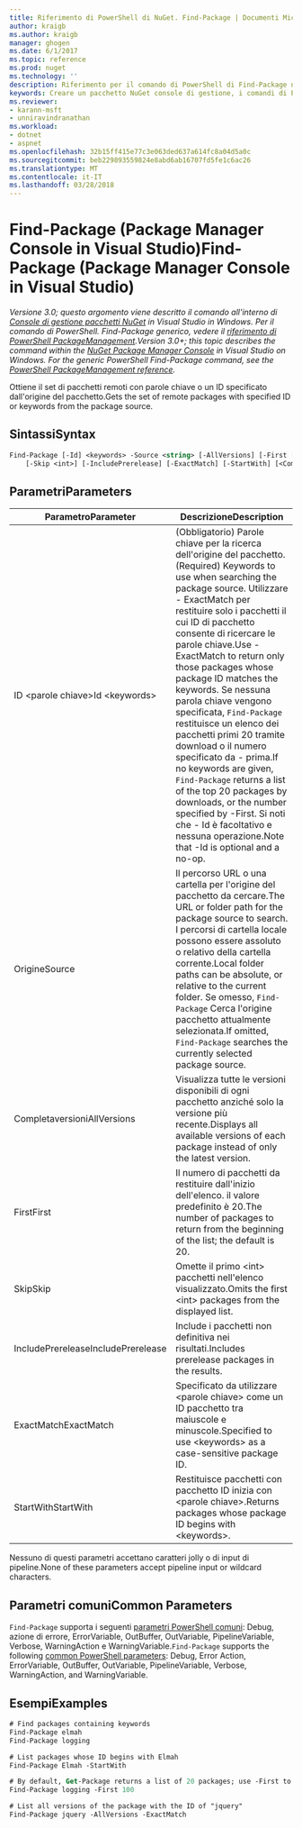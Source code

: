 ```yaml
---
title: Riferimento di PowerShell di NuGet. Find-Package | Documenti Microsoft
author: kraigb
ms.author: kraigb
manager: ghogen
ms.date: 6/1/2017
ms.topic: reference
ms.prod: nuget
ms.technology: ''
description: Riferimento per il comando di PowerShell di Find-Package nella Console di gestione pacchetti NuGet in Visual Studio.
keywords: Creare un pacchetto NuGet console di gestione, i comandi di Powershell di NuGet, riferimento di Powershell di NuGet, Find-Package
ms.reviewer:
- karann-msft
- unniravindranathan
ms.workload:
- dotnet
- aspnet
ms.openlocfilehash: 32b15ff415e77c3e063ded637a614fc8a04d5a0c
ms.sourcegitcommit: beb229893559824e8abd6ab16707fd5fe1c6ac26
ms.translationtype: MT
ms.contentlocale: it-IT
ms.lasthandoff: 03/28/2018
---
```

# <a name="find-package-package-manager-console-in-visual-studio"></a><span data-ttu-id="8ef0b-104">Find-Package (Package Manager Console in Visual Studio)</span><span class="sxs-lookup"><span data-stu-id="8ef0b-104">Find-Package (Package Manager Console in Visual Studio)</span></span>

<span data-ttu-id="8ef0b-105">*Versione 3.0; questo argomento viene descritto il comando all'interno di [Console di gestione pacchetti NuGet](package-manager-console.md) in Visual Studio in Windows. Per il comando di PowerShell. Find-Package generico, vedere il [riferimento di PowerShell PackageManagement](/powershell/module/packagemanagement/?view=powershell-6).*</span><span class="sxs-lookup"><span data-stu-id="8ef0b-105">*Version 3.0+; this topic describes the command within the [NuGet Package Manager Console](package-manager-console.md) in Visual Studio on Windows. For the generic PowerShell Find-Package command, see the [PowerShell PackageManagement reference](/powershell/module/packagemanagement/?view=powershell-6).*</span></span>

<span data-ttu-id="8ef0b-106">Ottiene il set di pacchetti remoti con parole chiave o un ID specificato dall'origine del pacchetto.</span><span class="sxs-lookup"><span data-stu-id="8ef0b-106">Gets the set of remote packages with specified ID or keywords from the package source.</span></span>

## <a name="syntax"></a><span data-ttu-id="8ef0b-107">Sintassi</span><span class="sxs-lookup"><span data-stu-id="8ef0b-107">Syntax</span></span>

```ps
Find-Package [-Id] <keywords> -Source <string> [-AllVersions] [-First [<int>]]
    [-Skip <int>] [-IncludePrerelease] [-ExactMatch] [-StartWith] [<CommonParameters>]
```

## <a name="parameters"></a><span data-ttu-id="8ef0b-108">Parametri</span><span class="sxs-lookup"><span data-stu-id="8ef0b-108">Parameters</span></span>

| <span data-ttu-id="8ef0b-109">Parametro</span><span class="sxs-lookup"><span data-stu-id="8ef0b-109">Parameter</span></span> | <span data-ttu-id="8ef0b-110">Descrizione</span><span class="sxs-lookup"><span data-stu-id="8ef0b-110">Description</span></span> |
| --- | --- |
| <span data-ttu-id="8ef0b-111">ID &lt;parole chiave&gt;</span><span class="sxs-lookup"><span data-stu-id="8ef0b-111">Id &lt;keywords&gt;</span></span> | <span data-ttu-id="8ef0b-112">(Obbligatorio) Parole chiave per la ricerca dell'origine del pacchetto.</span><span class="sxs-lookup"><span data-stu-id="8ef0b-112">(Required) Keywords to use when searching the package source.</span></span> <span data-ttu-id="8ef0b-113">Utilizzare - ExactMatch per restituire solo i pacchetti il cui ID di pacchetto consente di ricercare le parole chiave.</span><span class="sxs-lookup"><span data-stu-id="8ef0b-113">Use -ExactMatch to return only those packages whose package ID matches the keywords.</span></span> <span data-ttu-id="8ef0b-114">Se nessuna parola chiave vengono specificata, `Find-Package` restituisce un elenco dei pacchetti primi 20 tramite download o il numero specificato da - prima.</span><span class="sxs-lookup"><span data-stu-id="8ef0b-114">If no keywords are given, `Find-Package` returns a list of the top 20 packages by downloads, or the number specified by -First.</span></span> <span data-ttu-id="8ef0b-115">Si noti che - Id è facoltativo e nessuna operazione.</span><span class="sxs-lookup"><span data-stu-id="8ef0b-115">Note that -Id is optional and a no-op.</span></span> |
| <span data-ttu-id="8ef0b-116">Origine</span><span class="sxs-lookup"><span data-stu-id="8ef0b-116">Source</span></span> | <span data-ttu-id="8ef0b-117">Il percorso URL o una cartella per l'origine del pacchetto da cercare.</span><span class="sxs-lookup"><span data-stu-id="8ef0b-117">The URL or folder path for the package source to search.</span></span> <span data-ttu-id="8ef0b-118">I percorsi di cartella locale possono essere assoluto o relativo della cartella corrente.</span><span class="sxs-lookup"><span data-stu-id="8ef0b-118">Local folder paths can be absolute, or relative to the current folder.</span></span> <span data-ttu-id="8ef0b-119">Se omesso, `Find-Package` Cerca l'origine pacchetto attualmente selezionata.</span><span class="sxs-lookup"><span data-stu-id="8ef0b-119">If omitted, `Find-Package` searches the currently selected package source.</span></span> |
| <span data-ttu-id="8ef0b-120">Completaversioni</span><span class="sxs-lookup"><span data-stu-id="8ef0b-120">AllVersions</span></span> | <span data-ttu-id="8ef0b-121">Visualizza tutte le versioni disponibili di ogni pacchetto anziché solo la versione più recente.</span><span class="sxs-lookup"><span data-stu-id="8ef0b-121">Displays all available versions of each package instead of only the latest version.</span></span> |
| <span data-ttu-id="8ef0b-122">First</span><span class="sxs-lookup"><span data-stu-id="8ef0b-122">First</span></span> | <span data-ttu-id="8ef0b-123">Il numero di pacchetti da restituire dall'inizio dell'elenco. il valore predefinito è 20.</span><span class="sxs-lookup"><span data-stu-id="8ef0b-123">The number of packages to return from the beginning of the list; the default is 20.</span></span> |
| <span data-ttu-id="8ef0b-124">Skip</span><span class="sxs-lookup"><span data-stu-id="8ef0b-124">Skip</span></span> | <span data-ttu-id="8ef0b-125">Omette il primo &lt;int&gt; pacchetti nell'elenco visualizzato.</span><span class="sxs-lookup"><span data-stu-id="8ef0b-125">Omits the first &lt;int&gt; packages from the displayed list.</span></span>  |
| <span data-ttu-id="8ef0b-126">IncludePrerelease</span><span class="sxs-lookup"><span data-stu-id="8ef0b-126">IncludePrerelease</span></span> | <span data-ttu-id="8ef0b-127">Include i pacchetti non definitiva nei risultati.</span><span class="sxs-lookup"><span data-stu-id="8ef0b-127">Includes prerelease packages in the results.</span></span> |
| <span data-ttu-id="8ef0b-128">ExactMatch</span><span class="sxs-lookup"><span data-stu-id="8ef0b-128">ExactMatch</span></span> | <span data-ttu-id="8ef0b-129">Specificato da utilizzare &lt;parole chiave&gt; come un ID pacchetto tra maiuscole e minuscole.</span><span class="sxs-lookup"><span data-stu-id="8ef0b-129">Specified to use &lt;keywords&gt; as a case-sensitive package ID.</span></span> |
| <span data-ttu-id="8ef0b-130">StartWith</span><span class="sxs-lookup"><span data-stu-id="8ef0b-130">StartWith</span></span> | <span data-ttu-id="8ef0b-131">Restituisce pacchetti con pacchetto ID inizia con &lt;parole chiave&gt;.</span><span class="sxs-lookup"><span data-stu-id="8ef0b-131">Returns packages whose package ID begins with &lt;keywords&gt;.</span></span> |

<span data-ttu-id="8ef0b-132">Nessuno di questi parametri accettano caratteri jolly o di input di pipeline.</span><span class="sxs-lookup"><span data-stu-id="8ef0b-132">None of these parameters accept pipeline input or wildcard characters.</span></span>

## <a name="common-parameters"></a><span data-ttu-id="8ef0b-133">Parametri comuni</span><span class="sxs-lookup"><span data-stu-id="8ef0b-133">Common Parameters</span></span>

<span data-ttu-id="8ef0b-134">`Find-Package` supporta i seguenti [parametri PowerShell comuni](http://go.microsoft.com/fwlink/?LinkID=113216): Debug, azione di errore, ErrorVariable, OutBuffer, OutVariable, PipelineVariable, Verbose, WarningAction e WarningVariable.</span><span class="sxs-lookup"><span data-stu-id="8ef0b-134">`Find-Package` supports the following [common PowerShell parameters](http://go.microsoft.com/fwlink/?LinkID=113216): Debug, Error Action, ErrorVariable, OutBuffer, OutVariable, PipelineVariable, Verbose, WarningAction, and WarningVariable.</span></span>

## <a name="examples"></a><span data-ttu-id="8ef0b-135">Esempi</span><span class="sxs-lookup"><span data-stu-id="8ef0b-135">Examples</span></span>

```ps
# Find packages containing keywords
Find-Package elmah
Find-Package logging

# List packages whose ID begins with Elmah
Find-Package Elmah -StartWith

# By default, Get-Package returns a list of 20 packages; use -First to show more
Find-Package logging -First 100

# List all versions of the package with the ID of "jquery"
Find-Package jquery -AllVersions -ExactMatch
```
